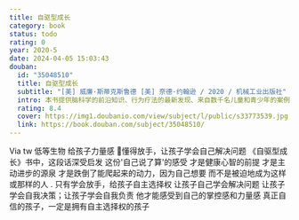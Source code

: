 ```yaml
---
title: 自驱型成长
category: book
status: todo
rating: 0
year: 2020-5
date: 2024-04-05 15:03:43
douban:
  id: "35048510"
  title: 自驱型成长
  subtitle: "[美] 威廉·斯蒂克斯鲁德 [美] 奈德·约翰逊 / 2020 / 机械工业出版社"
  intro: 本书提供脑科学的前沿知识、行为疗法的最新发现、来自数千名儿童和青少年的案例研究，以及读者立刻可以采取行动的具体建议，教你如何让孩子走上自律自控自主的成功道路。父母能为孩子做的事永远是有限的，在某些时候，孩子必须自主行动。如果孩子从小没有自我驱动力，他在日后的生活中可能被压力蚕食，面临更高水平的身心健康风险。本书会给父母所需的工具，帮助你的孩子自信地生活，找到自己的道路。
  rating: 8.4
  cover: https://img1.doubanio.com/view/subject/l/public/s33773539.jpg
  link: https://book.douban.com/subject/35048510/
---
```


Via tw 低等生物 给孩子力量感
🔖懂得放手，让孩子学会自己解决问题
《自驱型成长》书中，这段话深受启发
这份'自己说了算'的感受
才是健康心智的前提
才是主动进步的源泉
才是跌倒了能爬起来的动力，因为自己想要
而不是被迫地成为这样或那样的人
.
只有学会放手，给孩子自主选择权
让孩子自己学会解决问题
让孩子学会自我决策；让孩子学会自我负责
他才能感受到自己的掌控感和力量感
真正自信的孩子，一定是拥有自主选择权的孩子
